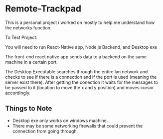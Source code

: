 # Remote-Trackpad
This is a personal project i worked on mostly to help me understand how the networks function. 

To Test Project:

You will need to run React-Native app, Node js Backend, and Desktop exe

The front-end react native app sends data to a backend on the same machine in a certain port. 

The Desktop Executable searches through the entire lan network and checks to see if there is a connection and if the port is used (meaning the server exist there). After getting the conection it waits for the messages to be passed to it (location to move the x and y position) and moves cursor accordingly. 

## Things to Note
  - Desktop exe only works on windows machine. 
  - There may be some networking firewalls that could prevent the connection from going through. 
